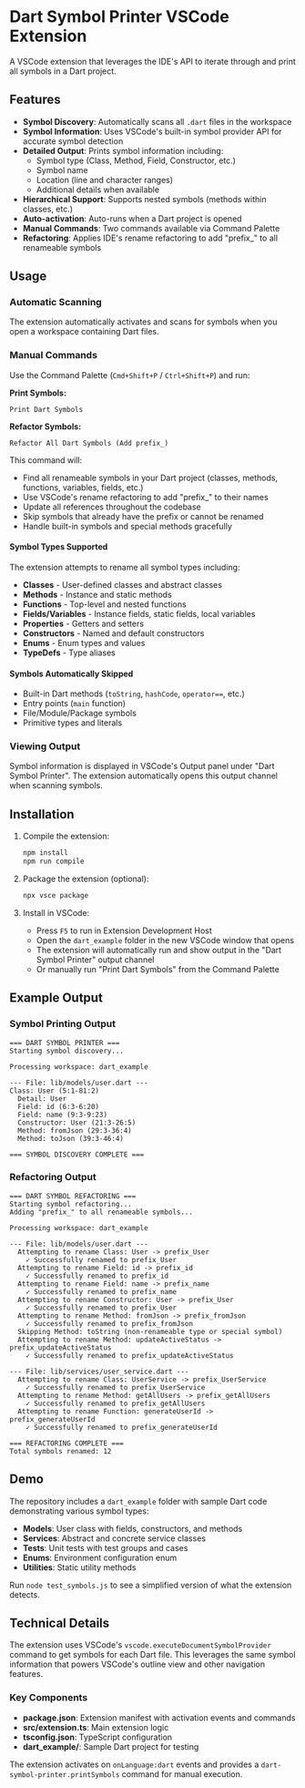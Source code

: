 # Dart Symbol Printer VSCode Extension

A VSCode extension that leverages the IDE's API to iterate through and print all symbols in a Dart project.

## Features

- **Symbol Discovery**: Automatically scans all `.dart` files in the workspace
- **Symbol Information**: Uses VSCode's built-in symbol provider API for accurate symbol detection
- **Detailed Output**: Prints symbol information including:
  - Symbol type (Class, Method, Field, Constructor, etc.)
  - Symbol name
  - Location (line and character ranges)
  - Additional details when available
- **Hierarchical Support**: Supports nested symbols (methods within classes, etc.)
- **Auto-activation**: Auto-runs when a Dart project is opened
- **Manual Commands**: Two commands available via Command Palette
- **Refactoring**: Applies IDE's rename refactoring to add "prefix_" to all renameable symbols

## Usage

### Automatic Scanning
The extension automatically activates and scans for symbols when you open a workspace containing Dart files.

### Manual Commands
Use the Command Palette (`Cmd+Shift+P` / `Ctrl+Shift+P`) and run:

**Print Symbols:**
```
Print Dart Symbols
```

**Refactor Symbols:**
```
Refactor All Dart Symbols (Add prefix_)
```

This command will:
- Find all renameable symbols in your Dart project (classes, methods, functions, variables, fields, etc.)
- Use VSCode's rename refactoring to add "prefix_" to their names
- Update all references throughout the codebase
- Skip symbols that already have the prefix or cannot be renamed
- Handle built-in symbols and special methods gracefully

#### Symbol Types Supported
The extension attempts to rename all symbol types including:
- **Classes** - User-defined classes and abstract classes
- **Methods** - Instance and static methods  
- **Functions** - Top-level and nested functions
- **Fields/Variables** - Instance fields, static fields, local variables
- **Properties** - Getters and setters
- **Constructors** - Named and default constructors
- **Enums** - Enum types and values
- **TypeDefs** - Type aliases

#### Symbols Automatically Skipped
- Built-in Dart methods (`toString`, `hashCode`, `operator==`, etc.)
- Entry points (`main` function)
- File/Module/Package symbols
- Primitive types and literals

### Viewing Output
Symbol information is displayed in VSCode's Output panel under "Dart Symbol Printer". The extension automatically opens this output channel when scanning symbols.

## Installation

1. Compile the extension:
   ```bash
   npm install
   npm run compile
   ```

2. Package the extension (optional):
   ```bash
   npx vsce package
   ```

3. Install in VSCode:
   - Press `F5` to run in Extension Development Host
   - Open the `dart_example` folder in the new VSCode window that opens
   - The extension will automatically run and show output in the "Dart Symbol Printer" output channel
   - Or manually run "Print Dart Symbols" from the Command Palette

## Example Output

### Symbol Printing Output
```
=== DART SYMBOL PRINTER ===
Starting symbol discovery...

Processing workspace: dart_example

--- File: lib/models/user.dart ---
Class: User (5:1-81:2)
  Detail: User
  Field: id (6:3-6:20)
  Field: name (9:3-9:23)
  Constructor: User (21:3-26:5)
  Method: fromJson (29:3-36:4)
  Method: toJson (39:3-46:4)

=== SYMBOL DISCOVERY COMPLETE ===
```

### Refactoring Output
```
=== DART SYMBOL REFACTORING ===
Starting symbol refactoring...
Adding "prefix_" to all renameable symbols...

Processing workspace: dart_example

--- File: lib/models/user.dart ---
  Attempting to rename Class: User -> prefix_User
    ✓ Successfully renamed to prefix_User
  Attempting to rename Field: id -> prefix_id
    ✓ Successfully renamed to prefix_id
  Attempting to rename Field: name -> prefix_name
    ✓ Successfully renamed to prefix_name
  Attempting to rename Constructor: User -> prefix_User
    ✓ Successfully renamed to prefix_User
  Attempting to rename Method: fromJson -> prefix_fromJson
    ✓ Successfully renamed to prefix_fromJson
  Skipping Method: toString (non-renameable type or special symbol)
  Attempting to rename Method: updateActiveStatus -> prefix_updateActiveStatus
    ✓ Successfully renamed to prefix_updateActiveStatus

--- File: lib/services/user_service.dart ---
  Attempting to rename Class: UserService -> prefix_UserService
    ✓ Successfully renamed to prefix_UserService
  Attempting to rename Method: getAllUsers -> prefix_getAllUsers
    ✓ Successfully renamed to prefix_getAllUsers
  Attempting to rename Function: generateUserId -> prefix_generateUserId
    ✓ Successfully renamed to prefix_generateUserId

=== REFACTORING COMPLETE ===
Total symbols renamed: 12
```

## Demo

The repository includes a `dart_example` folder with sample Dart code demonstrating various symbol types:

- **Models**: User class with fields, constructors, and methods
- **Services**: Abstract and concrete service classes
- **Tests**: Unit tests with test groups and cases
- **Enums**: Environment configuration enum
- **Utilities**: Static utility methods

Run `node test_symbols.js` to see a simplified version of what the extension detects.

## Technical Details

The extension uses VSCode's `vscode.executeDocumentSymbolProvider` command to get symbols for each Dart file. This leverages the same symbol information that powers VSCode's outline view and other navigation features.

### Key Components

- **package.json**: Extension manifest with activation events and commands
- **src/extension.ts**: Main extension logic
- **tsconfig.json**: TypeScript configuration
- **dart_example/**: Sample Dart project for testing

The extension activates on `onLanguage:dart` events and provides a `dart-symbol-printer.printSymbols` command for manual execution.